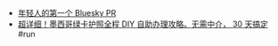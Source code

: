 - [年轻人的第一个 Bluesky PR](https://github.com/bluesky-social/social-app/pull/1502)
- [超详细！墨西哥绿卡护照全程 DIY 自助办理攻略。无需中介， 30 天搞定](https://zhuanlan.zhihu.com/p/558380145) #run